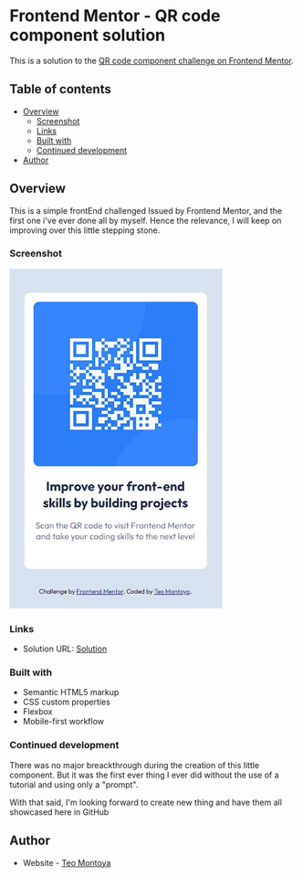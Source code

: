 # Frontend Mentor - QR code component solution

This is a solution to the [QR code component challenge on Frontend Mentor](https://www.frontendmentor.io/challenges/qr-code-component-iux_sIO_H).

## Table of contents

- [Overview](#overview)
  - [Screenshot](#screenshot)
  - [Links](#links)
  - [Built with](#built-with)
  - [Continued development](#continued-development)
- [Author](#author)

## Overview

This is a simple frontEnd challenged Issued by Frontend Mentor, and the first one i've ever done all by myself. Hence the relevance, I will keep on improving over this little stepping stone.

### Screenshot

![](./images/Screenshot.JPG)

### Links

- Solution URL: [Solution](https://github.com/TeoMontoya/qr-code-component)

### Built with

- Semantic HTML5 markup
- CSS custom properties
- Flexbox
- Mobile-first workflow

### Continued development

There was no major breackthrough during the creation of this little component. But it was the first ever thing I ever did without the use of a tutorial and using only a "prompt".

With that said, I'm looking forward to create new thing and have them all showcased here in GitHub

## Author

- Website - [Teo Montoya](https://github.com/TeoMontoya)
